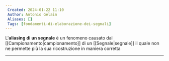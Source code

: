 ```yaml
---
 Created: 2024-01-22 11:10
 Author: Antonio Gelain
 Aliases: []
 Tags: [fondamenti-di-elaborazione-dei-segnali]
---
```


L'**aliasing di un segnale** è un fenomeno causato dal [[Campionamento|campionamento]] di un [[Segnale|segnale]] il quale non ne permette più la sua ricostruzione in maniera corretta

---

